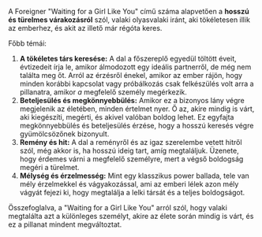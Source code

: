 A Foreigner "Waiting for a Girl Like You" című száma alapvetően a **hosszú és türelmes várakozásról** szól, valaki olyasvalaki iránt, aki tökéletesen illik az emberhez, és akit az illető már régóta keres.

Főbb témái:

1.  **A tökéletes társ keresése:** A dal a főszereplő egyedül töltött éveit, évtizedeit írja le, amikor álmodozott egy ideális partnerről, de még nem találta meg őt. Arról az érzésről énekel, amikor az ember rájön, hogy minden korábbi kapcsolat vagy próbálkozás csak felkészülés volt arra a pillanatra, amikor *a* megfelelő személy megérkezik.
2.  **Beteljesülés és megkönnyebbülés:** Amikor ez a bizonyos lány végre megjelenik az életében, minden értelmet nyer. Ő az, akire mindig is várt, aki kiegészíti, megérti, és akivel valóban boldog lehet. Ez egyfajta megkönnyebbülés és beteljesülés érzése, hogy a hosszú keresés végre gyümölcsözőnek bizonyult.
3.  **Remény és hit:** A dal a reményről és az igaz szerelembe vetett hitről szól, még akkor is, ha hosszú ideig tart, amíg megtaláljuk. Üzenete, hogy érdemes várni a megfelelő személyre, mert a végső boldogság megéri a türelmet.
4.  **Mélység és érzelmesség:** Mint egy klasszikus power ballada, tele van mély érzelmekkel és vágyakozással, ami az emberi lélek azon mély vágyát fejezi ki, hogy megtalálja a lelki társát és a teljes boldogságot.

Összefoglalva, a "Waiting for a Girl Like You" arról szól, hogy valaki megtalálta azt a különleges személyt, akire az élete során mindig is várt, és ez a pillanat mindent megváltoztat.